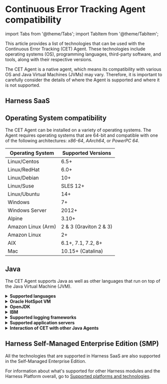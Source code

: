 # Continuous Error Tracking Agent compatibility


import Tabs from '@theme/Tabs';
import TabItem from '@theme/TabItem';



This article provides a list of technologies that can be used with the Continuous Error Tracking (CET) Agent. These technologies include operating systems (OS), programming languages, third-party software, and tools, along with their respective versions.

The CET Agent is a native agent, which means its compatibility with various OS and Java Virtual Machines (JVMs) may vary. Therefore, it is important to carefully consider the details of where the Agent is supported and where it is not supported.

## Harness SaaS

<Tabs>
<TabItem value="Operating System compatibility" label="Operating System compatibility">

## Operating System compatibility

The CET Agent can be installed on a variety of operating systems. The Agent requires operating systems that are 64-bit and compatible with one of the following architectures: _x86-64_, _AArch64_, or _PowerPC 64_.

| **Operating System** | **Supported Versions** |
| --- | --- |
| Linux/Centos | 6.5+ |
| Linux/RedHat | 6.0+ |
| Linux/Debian | 10+ |
| Linux/Suse | SLES 12+ |
| Linux/Ubuntu | 14+ |
| Windows | 7+ |
| Windows Server | 2012+ |
| Alpine | 3.10+ |
| Amazon Linux (Arm) | 2 & 3 (Graviton 2 & 3) |
| Amazon Linux | 2+ |
| AIX | 6.1+, 7.1, 7.2, 8+ |
| Mac | 10.15+ (Catalina) |

</TabItem>

<TabItem value="Java" label="Java">

## Java

The CET Agent supports Java as well as other languages that run on top of the Java Virtual Machine (JVM).

<details>
<summary><b>Supported languages</b></summary>

| **Language** | **Minimum Version** | **Comments** |
| --- | --- | --- |
| Java | 6 | - |
| Kotlin | 1.5 | Requires source attach |
| Scala | 2.0 | Requires source attach |

:::info note

Harness recommends using the source attach when using non-Java languages with the CET Agent. This is because if the source files are missing, CET uses decompiled sources to display your code. The decompilers only support Java, and if code generated by non-Java languages is decompiled, it may lose readability and become unusable.

:::

</details>

<details>
<summary><b>Oracle HotSpot VM</b></summary>


| **Java Version** | **LTS** | **Released on** | **End of Life** | **Comments** |
| --- | --- | --- |---|---|
| 17 | * | 2021-09-30 | - | - |
| 11 | * | 2018-09-30 | 2023-09-30 | - |
| 8 | * | 2014-03-31 | 2025-03-31 | - |
| 7 |  | 2011-07-31 | 2022-07-31 | - |
| 6 |  | 2006-09-30 | 2018-12-31 | update 20 and above |

:::info note

Make sure to include the following VM flags when attaching an Error Tracking Agent to an Oracle JVM:

- `-Xshare:off -XX:-UseTypeSpeculation`: This flag disables class sharing, which helps prevent potential issues that could hinder the agent's functionality.
- `-XX:ReservedCodeCacheSize=512m`: This flag increases the reserved memory for the code cache to a minimum of 512 MB. This prevents performance problems when the application uses many classes.


:::

</details>


<details>
<summary><b>OpenJDK</b></summary>

| **Java Version** | **LTS** | **Released on** | **End of Life** | **Comments** |
| --- | --- | --- |---|---|
| 17 | * | 2021-09-30 | - | - |
| 11 | * | 2018-09-30 | 2024-10-30 | - |
| 8 | * | 2014-03-31 | 2023-06-30 | - |
| 7 |  | 2011-07-31 | 2020-06-30 | - |
| 6 |  | 2006-12-31	 | 2016-12-31 | update 20 and above |

OpenJDK support extends to other derivatives, but not all of them are thoroughly tested. Following are some examples:

- Amazon Correto
- Adopt OpenJDK
- Adopt Zulu



:::info note

Make sure to include the following VM flags when attaching an Error Tracking Agent to an OpenJDK JVM:

- `-Xshare:off -XX:-UseTypeSpeculation`: This flag disables class sharing, which helps prevent potential issues that could hinder the agent's functionality.
- `-XX:ReservedCodeCacheSize=512m`: This flag increases the reserved memory for the code cache to a minimum of 512 MB. This prevents performance problems when the application uses many classes.

:::

</details>


<details>
<summary><b>IBM</b></summary>

The IBM JVM(J9) is supported only on AIX., and include the following:

| **Java Version** | **LTS** | **Released on** | **End of Life** | **Comments** |
| --- | --- | --- |---|---|
| 8 | * | - | - | - |
| 7 |  | - | - | - |
| 6 |  | - | - | - |

:::info note

When attaching the CET Agent to an IBM JVM, include the VM flag `-Xshareclasses:none` to ensure proper functionality. This flag disables class sharing, which could otherwise hinder the Agent's performance.

:::

</details>


<details>
<summary><b>Supported logging frameworks</b></summary>

| **Framework** | **Minimum Version** | **Maximum Supported Version** |
| --- | --- | --- |
| Akka | 2.4.0 | 2.8.5 |
| ACL Simplelog | 1.0 | 1.2 |
| JBoss | 3.0.0.GA | 3.5.3.Final |
| Log4j2 | 2.0.0 | 2.20.0 |
| Log4j2 async | 2.0.0 | 2.20.0 |
| Logback | 0.9.26 | 1.4.11 |
| SLF4J | 1.6.6 | 1.7.36 |
| Tinylog | Not applicable | Not applicable |
| JUL | Not applicable | Not applicable |

</details>


<details>
<summary><b>Supported application servers</b></summary>

| **Name** | **Version** |
|--|--|
|Jetty| TBD |
|Scala| TBD |
|Eclipse| TBD |
|NetBeans| TBD |
|IntelliJ| TBD |
|JBoss/Wildfly| TBD |
|CloudFoundry| TBD |
|Weblogic| TBD |
|Play Framework| TBD |
|Glassfish| TBD |
|Mule| TBD |
|WebSphere| TBD |
|Tomcat| TBD |

</details>


<details>
<summary><b>Interaction of CET with other Java Agents</b></summary>

CET performs isolated machine code instrumentation, which ensures that the CET Agent doesn't interfere with the bytecode of other agents. From CET perspective, all code is treated as system code.

The majority of monitoring performed by the CET occurs in native code at a lower level compared to most other Java agents. This characteristic allows CET to seamlessly coexist with other agents at the bytecode level. Additionally, CET has minimal impact on CPU, memory, and network resources on your server, ensuring that the performance of other agents is not affected by its monitoring activities.


**List of other Java Agents**

* Dynatrace OneAgent
* AppDynamics
* New Relic - 3.38+
* ServiceNow
* PagerDuty
* Lightrun


:::info note

When utilizing multiple Agents, Harness recommends placing the CET Agent as the last entry in the VM arguments list before specifying the main class or JAR. This order ensures proper initialization and interaction between the different agents.

:::


#### Non-supported Agents

Following agents are not compatible with the CET Java Agent:

* Dynatrace AppMon Agent
* JRebel Agent
* Takipi/OverOps


#### Non-supported Java plugins

Following Java plugins are not compatible with the CET Java Agent:

- JaCoCo Maven plugin

</details>


</TabItem>

</Tabs>


## Harness Self-Managed Enterprise Edition (SMP)

All the technologies that are supported in Harness SaaS are also supported in the Self-Managed Enterprise Edition. 

For information about what's supported for other Harness modules and the Harness Platform overall, go to [Supported platforms and technologies](/docs/get-started/supported-platforms-and-technologies.md).
